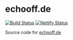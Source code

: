 # echooff.de

[![Build Status](https://dev.azure.com/screendriver/echooff.de/_apis/build/status/screendriver.echooff.de?branchName=master)](https://dev.azure.com/screendriver/echooff.de/_build/latest?definitionId=11&branchName=master)
[![Netlify Status](https://api.netlify.com/api/v1/badges/3248496d-0d37-4d47-8231-f984298e9a55/deploy-status)](https://app.netlify.com/sites/echooff/deploys)

Source code for [echooff.de](https://www.echooff.de)

